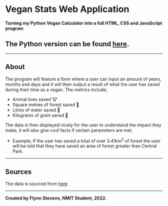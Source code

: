 # Vegan Stats Web Application

**Turning my Python Vegan Calculator into a full HTML, CSS and JavaScript program**

## The Python version can be found [here](https://github.com/fstevens30/python_playground_2022/blob/main/vegan-stats.py).
-------------------------------------------------------------------
## About

The program will feature a form where a user can input an amount of years, months and days and it will then output a result of what the user has saved during their time as a vegan. The metrics include;
- Animal lives saved :cow:
- Square metres of forest saved :deciduous_tree:
- Litres of water saved :shower:
- Kilograms of grain saved :ear_of_rice:

The data is then displayed nicely for the user to understand the impact they make, it will also give cool facts if certain parameters are met.
- Example; If the user has saved a total of over 3.41km<sup>2</sup> of forest the user will be told that they have saved an area of forest greater than Central Park.

-------------------------------------------------------------------
## Sources 

The data is sourced from [here](https://www.panmacmillan.com/blogs/lifestyle-wellbeing/environmental-health-benefits-of-being-vegan)

-----------------------------------------------

**Created by Flynn Stevens, NMIT Student, 2022.**
